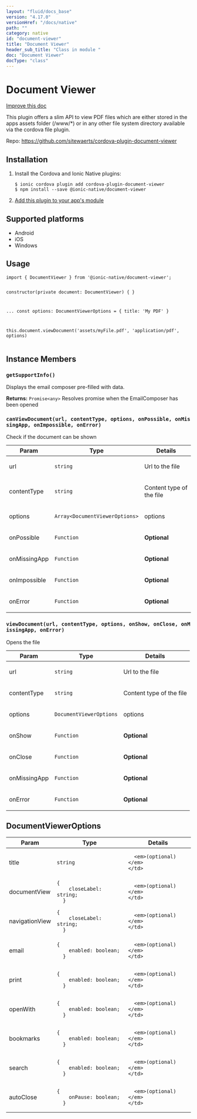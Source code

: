 ```yaml
---
layout: "fluid/docs_base"
version: "4.17.0"
versionHref: "/docs/native"
path: ""
category: native
id: "document-viewer"
title: "Document Viewer"
header_sub_title: "Class in module "
doc: "Document Viewer"
docType: "class"
---
```


<h1 class="api-title">Document Viewer</h1>

<a class="improve-v2-docs" href="http://github.com/ionic-team/ionic-native/edit/master/src/@ionic-native/plugins/document-viewer/index.ts#L29">
  Improve this doc
</a>







<p>This plugin offers a slim API to view PDF files which are either stored in the apps assets folder (/www/*) or in any other file system directory available via the cordova file plugin.</p>


<p>Repo:
  <a href="https://github.com/sitewaerts/cordova-plugin-document-viewer">
    https://github.com/sitewaerts/cordova-plugin-document-viewer
  </a>
</p>


<h2><a class="anchor" name="installation" href="#installation"></a>Installation</h2>
<ol class="installation">
  <li>Install the Cordova and Ionic Native plugins:<br>
    <pre><code class="nohighlight">$ ionic cordova plugin add cordova-plugin-document-viewer
$ npm install --save @ionic-native/document-viewer
</code></pre>
  </li>
  <li><a href="https://ionicframework.com/docs/native/#Add_Plugins_to_Your_App_Module">Add this plugin to your app's module</a></li>
</ol>



<h2><a class="anchor" name="platforms" href="#platforms"></a>Supported platforms</h2>
<ul>
  <li>Android</li><li>iOS</li><li>Windows</li>
</ul>






<h2><a class="anchor" name="usage" href="#usage"></a>Usage</h2>
<pre><code class="lang-typescript">import { DocumentViewer } from &#39;@ionic-native/document-viewer&#39;;


constructor(private document: DocumentViewer) { }

...
const options: DocumentViewerOptions = {
  title: &#39;My PDF&#39;
}

this.document.viewDocument(&#39;assets/myFile.pdf&#39;, &#39;application/pdf&#39;, options)
</code></pre>








<h2><a class="anchor" name="instance-members" href="#instance-members"></a>Instance Members</h2>
<h3><a class="anchor" name="getSupportInfo" href="#getSupportInfo"></a><code>getSupportInfo()</code></h3>


Displays the email composer pre-filled with data.



<div class="return-value" markdown="1">
  <i class="icon ion-arrow-return-left"></i>
  <b>Returns:</b> <code>Promise&lt;any&gt;</code> Resolves promise when the EmailComposer has been opened
</div><h3><a class="anchor" name="canViewDocument" href="#canViewDocument"></a><code>canViewDocument(url,&nbsp;contentType,&nbsp;options,&nbsp;onPossible,&nbsp;onMissingApp,&nbsp;onImpossible,&nbsp;onError)</code></h3>




Check if the document can be shown

<table class="table param-table" style="margin:0;">
  <thead>
  <tr>
    <th>Param</th>
    <th>Type</th>
    <th>Details</th>
  </tr>
  </thead>
  <tbody>
  <tr>
    <td>
      url</td>
    <td>
      <code>string</code>
    </td>
    <td>
      <p>Url to the file</p>
</td>
  </tr>
  
  <tr>
    <td>
      contentType</td>
    <td>
      <code>string</code>
    </td>
    <td>
      <p>Content type of the file</p>
</td>
  </tr>
  
  <tr>
    <td>
      options</td>
    <td>
      <code>Array&lt;DocumentViewerOptions&gt;</code>
    </td>
    <td>
      <p>options</p>
</td>
  </tr>
  
  <tr>
    <td>
      onPossible</td>
    <td>
      <code>Function</code>
    </td>
    <td>
      <p><strong class="tag">Optional</strong></p>
</td>
  </tr>
  
  <tr>
    <td>
      onMissingApp</td>
    <td>
      <code>Function</code>
    </td>
    <td>
      <p><strong class="tag">Optional</strong></p>
</td>
  </tr>
  
  <tr>
    <td>
      onImpossible</td>
    <td>
      <code>Function</code>
    </td>
    <td>
      <p><strong class="tag">Optional</strong></p>
</td>
  </tr>
  
  <tr>
    <td>
      onError</td>
    <td>
      <code>Function</code>
    </td>
    <td>
      <p><strong class="tag">Optional</strong></p>
</td>
  </tr>
  </tbody>
</table>

<h3><a class="anchor" name="viewDocument" href="#viewDocument"></a><code>viewDocument(url,&nbsp;contentType,&nbsp;options,&nbsp;onShow,&nbsp;onClose,&nbsp;onMissingApp,&nbsp;onError)</code></h3>




Opens the file

<table class="table param-table" style="margin:0;">
  <thead>
  <tr>
    <th>Param</th>
    <th>Type</th>
    <th>Details</th>
  </tr>
  </thead>
  <tbody>
  <tr>
    <td>
      url</td>
    <td>
      <code>string</code>
    </td>
    <td>
      <p>Url to the file</p>
</td>
  </tr>
  
  <tr>
    <td>
      contentType</td>
    <td>
      <code>string</code>
    </td>
    <td>
      <p>Content type of the file</p>
</td>
  </tr>
  
  <tr>
    <td>
      options</td>
    <td>
      <code>DocumentViewerOptions</code>
    </td>
    <td>
      <p>options</p>
</td>
  </tr>
  
  <tr>
    <td>
      onShow</td>
    <td>
      <code>Function</code>
    </td>
    <td>
      <p><strong class="tag">Optional</strong></p>
</td>
  </tr>
  
  <tr>
    <td>
      onClose</td>
    <td>
      <code>Function</code>
    </td>
    <td>
      <p><strong class="tag">Optional</strong></p>
</td>
  </tr>
  
  <tr>
    <td>
      onMissingApp</td>
    <td>
      <code>Function</code>
    </td>
    <td>
      <p><strong class="tag">Optional</strong></p>
</td>
  </tr>
  
  <tr>
    <td>
      onError</td>
    <td>
      <code>Function</code>
    </td>
    <td>
      <p><strong class="tag">Optional</strong></p>
</td>
  </tr>
  </tbody>
</table>







<h2><a class="anchor" name="DocumentViewerOptions" href="#DocumentViewerOptions"></a>DocumentViewerOptions</h2>

<table class="table param-table" style="margin:0;">
  <thead>
  <tr>
    <th>Param</th>
    <th>Type</th>
    <th>Details</th>
  </tr>
  </thead>
  <tbody>
  
  <tr>
    <td>
      title
    </td>
    <td>
      <code>string</code>
    </td>
    <td>
      
      <em>(optional)</em>
    </td>
  </tr>
  
  <tr>
    <td>
      documentView
    </td>
    <td>
      <code>{
    closeLabel: string;
  }</code>
    </td>
    <td>
      
      <em>(optional)</em>
    </td>
  </tr>
  
  <tr>
    <td>
      navigationView
    </td>
    <td>
      <code>{
    closeLabel: string;
  }</code>
    </td>
    <td>
      
      <em>(optional)</em>
    </td>
  </tr>
  
  <tr>
    <td>
      email
    </td>
    <td>
      <code>{
    enabled: boolean;
  }</code>
    </td>
    <td>
      
      <em>(optional)</em>
    </td>
  </tr>
  
  <tr>
    <td>
      print
    </td>
    <td>
      <code>{
    enabled: boolean;
  }</code>
    </td>
    <td>
      
      <em>(optional)</em>
    </td>
  </tr>
  
  <tr>
    <td>
      openWith
    </td>
    <td>
      <code>{
    enabled: boolean;
  }</code>
    </td>
    <td>
      
      <em>(optional)</em>
    </td>
  </tr>
  
  <tr>
    <td>
      bookmarks
    </td>
    <td>
      <code>{
    enabled: boolean;
  }</code>
    </td>
    <td>
      
      <em>(optional)</em>
    </td>
  </tr>
  
  <tr>
    <td>
      search
    </td>
    <td>
      <code>{
    enabled: boolean;
  }</code>
    </td>
    <td>
      
      <em>(optional)</em>
    </td>
  </tr>
  
  <tr>
    <td>
      autoClose
    </td>
    <td>
      <code>{
    onPause: boolean;
  }</code>
    </td>
    <td>
      
      <em>(optional)</em>
    </td>
  </tr>
  
  </tbody>
</table>





